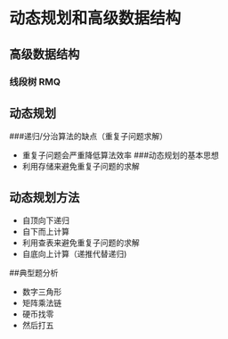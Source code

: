 # 动态规划和高级数据结构

## 高级数据结构
### 线段树 RMQ


## 动态规划
###递归/分治算法的缺点（重复子问题求解）
- 重复子问题会严重降低算法效率
###动态规划的基本思想
- 利用存储来避免重复子问题的求解


## 动态规划方法
- 自顶向下递归
- 自下而上计算
- 利用查表来避免重复子问题的求解
- 自底向上计算（递推代替递归)

##典型题分析
- 数字三角形
- 矩阵乘法链
- 硬币找零
- 然后打五
